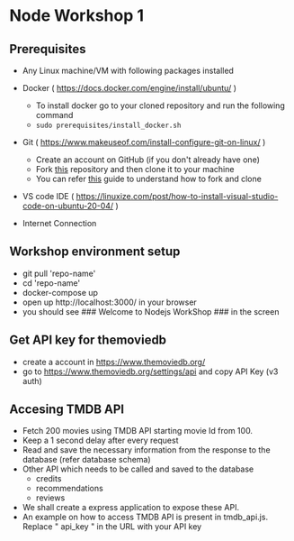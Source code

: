 # Node Workshop 1
## Prerequisites
 - Any Linux machine/VM with following packages installed
 - Docker  ( https://docs.docker.com/engine/install/ubuntu/ )
     * To install docker go to your cloned repository and run the following command
     * `sudo prerequisites/install_docker.sh`
 - Git     ( https://www.makeuseof.com/install-configure-git-on-linux/ )
     * Create an account on GitHub (if you don't already have one)
     * Fork [this](https:https://github.com/UniCourt/WebApp-Workshop1) repository and then clone it to your machine
     * You can refer [this](https://docs.github.com/en/get-started/quickstart/fork-a-repo) guide to understand how to fork and clone

 - VS code IDE ( https://linuxize.com/post/how-to-install-visual-studio-code-on-ubuntu-20-04/ )
 - Internet Connection
 
## Workshop environment setup 
 - git pull 'repo-name'
 - cd 'repo-name'
 - docker-compose up
 - open up http://localhost:3000/ in your browser
 - you should see ### Welcome to Nodejs WorkShop ### in the screen

## Get API key for themoviedb
 - create a account in https://www.themoviedb.org/
 - go to https://www.themoviedb.org/settings/api and copy API Key (v3 auth)

## Accesing TMDB API 
 - Fetch 200 movies using TMDB API starting movie Id from 100. 
 - Keep a 1 second delay after every request
 - Read and save the necessary information from the response to the database (refer database schema)
 - Other API which needs to be called and saved to the database
      * credits
      * recommendations
      * reviews
 - We shall create a express application to expose these API.
 - An example on how to access TMDB API is present in tmdb_api.js. Replace " api_key " in the URL with your API key



   
